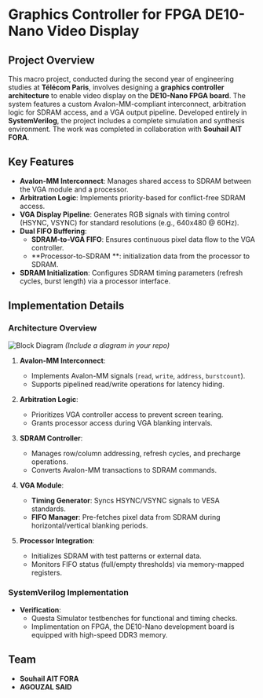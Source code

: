 # Graphics Controller for FPGA DE10-Nano Video Display

## Project Overview
This macro project, conducted during the second year of engineering studies at **Télécom Paris**, involves designing a **graphics controller architecture** to enable video display on the **DE10-Nano FPGA board**. The system features a custom Avalon-MM-compliant interconnect, arbitration logic for SDRAM access, and a VGA output pipeline. Developed entirely in **SystemVerilog**, the project includes a complete simulation and synthesis environment. The work was completed in collaboration with **Souhail AIT FORA**.

## Key Features
- **Avalon-MM Interconnect**: Manages shared access to SDRAM between the VGA module and a processor.
- **Arbitration Logic**: Implements priority-based for conflict-free SDRAM access.
- **VGA Display Pipeline**: Generates RGB signals with timing control (HSYNC, VSYNC) for standard resolutions (e.g., 640x480 @ 60Hz).
- **Dual FIFO Buffering**:
  - **SDRAM-to-VGA FIFO**: Ensures continuous pixel data flow to the VGA controller.
  - **Processor-to-SDRAM **:  initialization data from the processor to SDRAM.
- **SDRAM Initialization**: Configures SDRAM timing parameters (refresh cycles, burst length) via a processor interface.

## Implementation Details
### Architecture Overview
![Block Diagram](docs/block_diagram.png) *(Include a diagram in your repo)*

1. **Avalon-MM Interconnect**:
   - Implements Avalon-MM signals (`read`, `write`, `address`, `burstcount`).
   - Supports pipelined read/write operations for latency hiding.

2. **Arbitration Logic**:
   - Prioritizes VGA controller access to prevent screen tearing.
   - Grants processor access during VGA blanking intervals.

3. **SDRAM Controller**:
   - Manages row/column addressing, refresh cycles, and precharge operations.
   - Converts Avalon-MM transactions to SDRAM commands.

4. **VGA Module**:
   - **Timing Generator**: Syncs HSYNC/VSYNC signals to VESA standards.
   - **FIFO Manager**: Pre-fetches pixel data from SDRAM during horizontal/vertical blanking periods.

5. **Processor Integration**:
   - Initializes SDRAM with test patterns or external data.
   - Monitors FIFO status (full/empty thresholds) via memory-mapped registers.

### SystemVerilog Implementation
- **Verification**:
  - Questa Simulator testbenches for functional and timing checks.
  - Implimentation on FPGA, the DE10-Nano development board is equipped with high-speed DDR3 memory.

## Team
- **Souhail AIT FORA**  
- **AGOUZAL SAID**  
